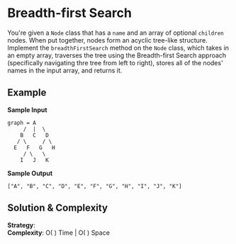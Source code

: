 # Breadth-first Search  
You're given a `Node` class that has a `name` and an array of optional `children` nodes. When put together, nodes form an acyclic tree-like structure.  
Implement the `breadthFirstSearch` method on the `Node` class, which takes in an empty array, traverses the tree using the Breadth-first Search approach (specifically navigating thre tree from left to right), stores all of the nodes' names in the input array, and returns it.  

## Example  
__Sample Input__  
```
graph = A
     /  |  \
    B   C   D
   / \     / \
  E   F   G   H
     / \   \
    I   J   K
```
__Sample Output__  
```
["A", "B", "C", "D", "E", "F", "G", "H", "I", "J", "K"]
```
## Solution & Complexity  
__Strategy__:  
__Complexity__: O( ) Time | O( ) Space